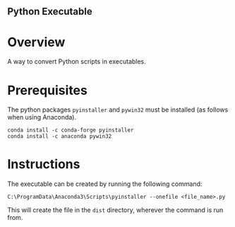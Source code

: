 Python Executable
---

# Overview
A way to convert Python scripts in executables.
 
# Prerequisites
The python packages `pyinstaller` and `pywin32` must be installed (as follows when using Anaconda).
```
conda install -c conda-forge pyinstaller
conda install -c anaconda pywin32
```

# Instructions
The executable can be created by running the following command:

`C:\ProgramData\Anaconda3\Scripts\pyinstaller --onefile <file_name>.py`

This will create the file in the `dist` directory, wherever the command is run from.
